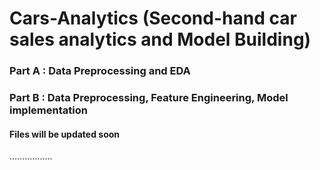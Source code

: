# Cars-Analytics (Second-hand car sales analytics and Model Building)

### Part A : Data Preprocessing and EDA

### Part B : Data Preprocessing, Feature Engineering, Model implementation

#### Files will be updated soon
.................

